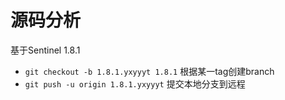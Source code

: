 # 源码分析

基于Sentinel 1.8.1

- `git checkout -b 1.8.1.yxyyyt 1.8.1` 根据某一tag创建branch
- `git push -u origin 1.8.1.yxyyyt` 提交本地分支到远程
